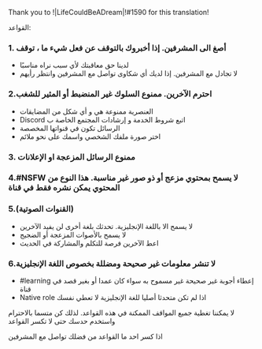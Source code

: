 Thank you to !|LifeCouldBeADream|!#1590 for this translation!

القواعد:

### 1. أصغ الى المشرفين. إذا أخبروك بالتوقف عن فعل شيء ما ، توقف
- لدينا حق معاقبتك لأي سبب نراه مناسبًا
- لا تجادل مع المشرفين. إذا لديك أي شكاوى تواصل مع المشرفين وانتظر رأيهم

### 2.احترم الآخرين. ممنوع السلوك غير المنضبط  أو المثير للشغب
- العنصرية ممنوعة هي و أي شكل من المضايقات
- Discord اتبع شروط الخدمة و إرشادات المجتمع الخاصة ب
- الرسائل تكون في قنواتها المخصصة
- اختر صورة ملفك الشخصي واسمك على نحو ملائم

### 3. ممنوع الرسائل المزعجة او الإعلانات

### 4.#NSFW لا يسمح بمحتوي مزعج أو ذو صور غير مناسبة. هذا النوع من المحتوي يمكن نشره فقط في قناة

### 5.(القنوات الصوتية)
- لا يسمح الا باللغة الإنجليزية. تحدثك بلغة أخرى لن يفيد الآخرين
- لا يسمح بالأصوات المزعجة أو الضجيج
- اعط  الآخرين فرصة للتكلم والمشاركة في الحديث

### 6.لا تنشر معلومات غير صحيحة ومضللة بخصوص اللغة الإنجليزية
- #learning إعطاء أجوبة غير صحيحة غير مسموح به سواء كان عمدا أو بغير قصد في قناة
- Native role اذا لم تكن متحدثا أصليا للغة الإنجليزية لا تعطي نفسك

لا يمكننا تغطية جميع المواقف الممكنة في هذه القواعد. لذلك كن متسما بالاحترام واستخدم حدسك حتى لا تكسر القواعد

اذا كسر احد ما القواعد من فضلك تواصل مع المشرفين